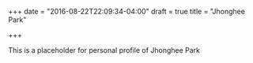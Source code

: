 +++
date = "2016-08-22T22:09:34-04:00"
draft = true
title = "Jhonghee Park"

+++

This is a placeholder for personal profile of Jhonghee Park
